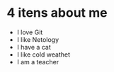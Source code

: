# 4 itens about me

- I love Git
- I like Netology
- I have a cat
- I like cold weathet
- I am a teacher
